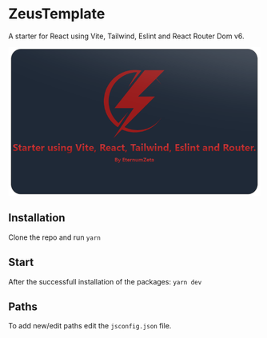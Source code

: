 # ZeusTemplate

A starter for React using Vite, Tailwind, Eslint and React Router Dom v6.

![Screenshot](screenshot.png)

## Installation

Clone the repo and run `yarn`

## Start

After the successfull installation of the packages: `yarn dev`

## Paths

To add new/edit paths edit the `jsconfig.json` file.